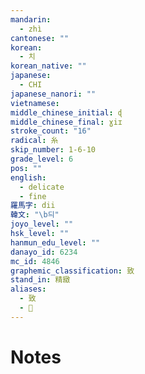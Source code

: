 ```yaml
---
mandarin:
  - zhì
cantonese: ""
korean:
  - 치
korean_native: ""
japanese:
  - CHI
japanese_nanori: ""
vietnamese:
middle_chinese_initial: ɖ
middle_chinese_final: ɣiɪ
stroke_count: "16"
radical: 糸
skip_number: 1-6-10
grade_level: 6
pos: ""
english:
  - delicate
  - fine
羅馬字: dii
韓文: "\b듸"
joyo_level: ""
hsk_level: ""
hanmun_edu_level: ""
danayo_id: 6234
mc_id: 4846
graphemic_classification: 致
stand_in: 精緻
aliases:
  - 致
  - 𰬫
---
```


# Notes
